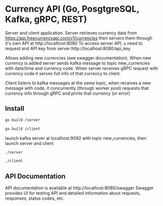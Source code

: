 # Currency API (Go, PosgtgreSQL, Kafka, gRPC, REST)
Server and client application. Server retrieves currency data from https://api.freecurrencyapi.com/v1/currencies then servers them through it's own API at http://localhost:8080 To access server API, u need to request and API key from server http://localhost:8080/api_key

Allows adding new currencies (see swagger documentation). When new currency is added server sends kafka message to topic new_currencies with date/time and currency code. When server receives gRPC request with currency code it serves full info of that currency to client.

Client listens to kafka messages at the same topic, when receives a new message with code, it concurrently (through worker pool) requests that currency info through gRPC and prints that currency (or error)
## Install
```bash
go build /server
```
```bash
go build /client
```
launch kafka server at localhost:9092 with topic new_currencies, then launch server and client
```bash
./server
```
```bash
./client
```
## API Documentation
API documentation is available at http://localhost:8080/swagger
Swagger provides UI for testing API and detailed information about requests, responses, status codes, etc.